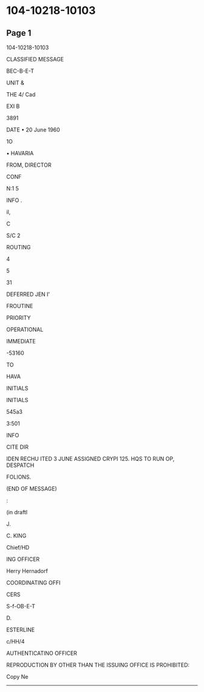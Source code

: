 # 104-10218-10103

## Page 1

104-10218-10103

CLASSIFIED MESSAGE

BEC-B-E-T

UNIT &

THE 4/ Cad

EXI B

3891

DATE • 20 June 1960

1O

• HAVARIA

FROM, DIRECTOR

CONF

N:1 5

INFO .

il,

C

S/C 2

ROUTING

4

5

31

DEFERRED JEN I'

FROUTINE

PRIORITY

OPERATIONAL

IMMEDIATE

-53160

TO

HAVA

INITIALS

INITIALS

545a3

3:501

INFO

CITE DIR

IDEN RECHU ITED 3 JUNE ASSIGNED CRYPI 125. HQS TO RUN OP, DESPATCH

FOLIONS.

(END OF MESSAGE)

:

(in draftl

J.

C. KING

Chief/HD

ING OFFICER

Herry Hernadorf

COORDINATING OFFI

CERS

S-f-OB-E-T

D.

ESTERLINE

c/HH/4

AUTHENTICATINO OFFICER

REPRODUCTION BY OTHER THAN THE ISSUING OFFICE IS PROHIBITED:

Copy Ne

---

